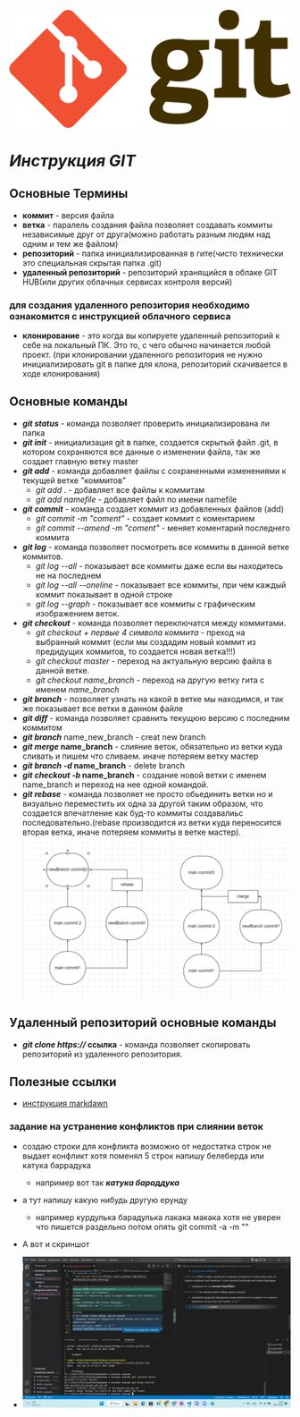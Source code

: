 ![Котик](/git.svg.png)
# ***Инструкция GIT*** #
## **Основные Термины**
 * **коммит** - версия файла
 * **ветка** - паралель создания файла позволяет создавать коммиты независимые друг от друга(можно работать разным людям над одним и тем же файлом)
 * **репозиторий** - папка инициализированная в гите(чисто технически это специальная скрытая папка .git)
 * **удаленный репозиторий** - репозиторий хранящийся в облаке GIT HUB(или других облачных сервисах контроля версий)
### для создания удаленного репозитория необходимо ознакомится с инструкцией облачного сервиса
 * **клонирование** - это когда вы копируете удаленный репозиторий к себе на локальный ПК. Это то, с чего обычно начинается любой проект. (при клонировании удаленного репозитория не нужно инициализировать git в папке для клона, репозиторий скачивается в ходе клонирования)
## **Основные команды** ##
 * **_git status_** - команда позволяет проверить инициализирована ли папка 
 * **_git init_** - инициализация git в папке, создается скрытый файл .git, в котором сохраняются все данные о изменении файла, так же создает главную ветку master
 * **_git add_** - команда добавляет файлы с сохраненными изменениями к текущей ветке "коммитов" 
    - *git add* . - добавляет все файлы к коммитам
    - *git add namefile* - добавляет файл по имени namefile
* **_git commit_** - команда создает коммит из добавленных файлов (add)
    - *git commit -m "coment"* - создает коммит с коментарием 
    - *git commit --amend -m "coment"* - меняет коментарий последнего коммита
* **_git log_** - команда позволяет посмотреть все коммиты в данной ветке коммитов. 
    - *git log --all* - показывает все коммиты даже если вы находитесь не на последнем
    - *git log --all --oneline* - показывает все коммиты, при чем каждый коммит показывает в одной строке
    - *git log --graph* - показывает все коммиты с графическим изображением веток. 
* **_git checkout_** - команда позволяет переключатся между коммитами. 
    - *git checkout + первые 4 символа коммита* - преход на выбранный коммит (если мы создадим новый коммит из предидущих коммитов, то создается новая ветка!!!)
    - *git checkout master* - переход на актуальную версию файла в данной ветке. 
    - *git checkout name_branch* - переход на другую ветку гита с именем *name_branch*
* **_git branch_** - позволяет узнать на какой в ветке мы находимся, и так же показывает все ветки в данном файле 
* **_git diff_** - команда позволяет сравнить текущюю версию с последним коммитом
* **_git branch_** name_new_branch - creat new branch
* **_git merge_ name_branch** - слияние веток, обязательно из ветки куда сливать и пишем что сливаем. иначе потеряем ветку мастер
* **_git branch -d_ name_branch** - delete branch 
* **_git checkout -b_ name_branch** - создание новой ветки с именем name_branch и переход на нее одной командой.
* **_git rebase_** - команда позволяет не просто обьединить ветки но и визуально переместить их одна за другой таким образом, что создается впечатление как буд-то коммиты создавалиьс последовательно.(rebase производится из ветки куда переносится вторая ветка, иначе потеряем коммиты в ветке мастер).
![rebase](rebase.jpg)


## Удаленный репозиторий основные команды
* **_git clone https://_ ссылка** - команда позволяет скопировать репозиторий из удаленного репозитория.



## Полезные ссылки ##
* [инструкция markdawn](https://gist.github.com/Jekins/2bf2d0638163f1294637#Parag)
### задание на устранение конфликтов при слиянии веток
* создаю строки для конфликта возможно от недостатка строк не выдает конфликт хотя поменял 5 строк
напишу белеберда или катука баррадука 
    * например вот так **_катука бараддука_**
 
* а тут напишу какую нибудь другую ерунду 
    * например курдулька барадулька лакака макака хотя не уверен что пишется раздельно 
потом опять git commit -a -m ""
* А вот и скриншот
* ![а вот и скриншот](/%D0%BA%D0%BE%D0%BD%D1%84%D0%BB%D0%B8%D0%BA%D1%82.jpg)



